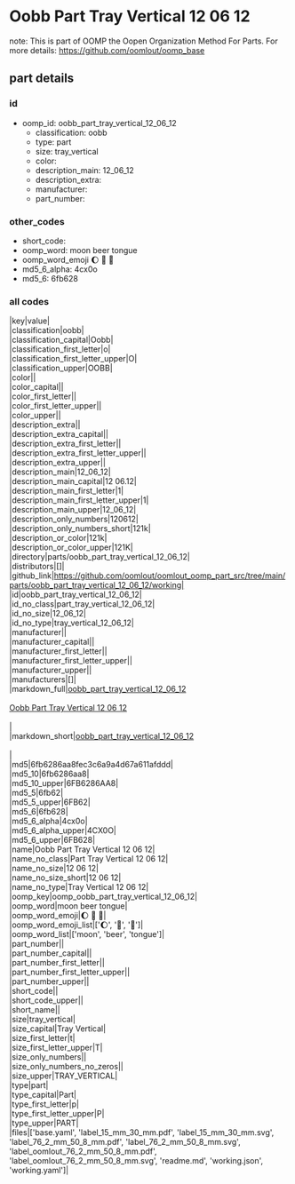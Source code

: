 # Oobb Part Tray Vertical 12 06 12  

note: This is part of OOMP the Oopen Organization Method For Parts. For more details: https://github.com/oomlout/oomp_base

##  part details





### id
* oomp_id: oobb_part_tray_vertical_12_06_12
  * classification: oobb
  * type: part
  * size: tray_vertical
  * color: 
  * description_main: 12_06_12
  * description_extra: 
  * manufacturer: 
  * part_number: 

### other_codes
* short_code: 
* oomp_word: moon beer tongue
* oomp_word_emoji :moon: :beer: :tongue:
* md5_6_alpha: 4cx0o
* md5_6: 6fb628

### all codes 
|key|value|  
|classification|oobb|  
|classification_capital|Oobb|  
|classification_first_letter|o|  
|classification_first_letter_upper|O|  
|classification_upper|OOBB|  
|color||  
|color_capital||  
|color_first_letter||  
|color_first_letter_upper||  
|color_upper||  
|description_extra||  
|description_extra_capital||  
|description_extra_first_letter||  
|description_extra_first_letter_upper||  
|description_extra_upper||  
|description_main|12_06_12|  
|description_main_capital|12 06.12|  
|description_main_first_letter|1|  
|description_main_first_letter_upper|1|  
|description_main_upper|12_06_12|  
|description_only_numbers|120612|  
|description_only_numbers_short|121k|  
|description_or_color|121k|  
|description_or_color_upper|121K|  
|directory|parts/oobb_part_tray_vertical_12_06_12|  
|distributors|[]|  
|github_link|https://github.com/oomlout/oomlout_oomp_part_src/tree/main/parts/oobb_part_tray_vertical_12_06_12/working|  
|id|oobb_part_tray_vertical_12_06_12|  
|id_no_class|part_tray_vertical_12_06_12|  
|id_no_size|12_06_12|  
|id_no_type|tray_vertical_12_06_12|  
|manufacturer||  
|manufacturer_capital||  
|manufacturer_first_letter||  
|manufacturer_first_letter_upper||  
|manufacturer_upper||  
|manufacturers|[]|  
|markdown_full|[oobb_part_tray_vertical_12_06_12](https://github.com/oomlout/oomlout_oomp_part_src/tree/main/parts/oobb_part_tray_vertical_12_06_12/working)<br>[](https://github.com/oomlout/oomlout_oomp_part_src/tree/main/parts/oobb_part_tray_vertical_12_06_12/working)<br>[Oobb Part Tray Vertical 12 06 12](https://github.com/oomlout/oomlout_oomp_part_src/tree/main/parts/oobb_part_tray_vertical_12_06_12/working)<br><br>|  
|markdown_short|[oobb_part_tray_vertical_12_06_12](https://github.com/oomlout/oomlout_oomp_part_src/tree/main/parts/oobb_part_tray_vertical_12_06_12/working)<br><br>|  
|md5|6fb6286aa8fec3c6a9a4d67a611afddd|  
|md5_10|6fb6286aa8|  
|md5_10_upper|6FB6286AA8|  
|md5_5|6fb62|  
|md5_5_upper|6FB62|  
|md5_6|6fb628|  
|md5_6_alpha|4cx0o|  
|md5_6_alpha_upper|4CX0O|  
|md5_6_upper|6FB628|  
|name|Oobb Part Tray Vertical 12 06 12|  
|name_no_class|Part Tray Vertical 12 06 12|  
|name_no_size|12 06 12|  
|name_no_size_short|12 06 12|  
|name_no_type|Tray Vertical 12 06 12|  
|oomp_key|oomp_oobb_part_tray_vertical_12_06_12|  
|oomp_word|moon beer tongue|  
|oomp_word_emoji|:moon: :beer: :tongue:|  
|oomp_word_emoji_list|[':moon:', ':beer:', ':tongue:']|  
|oomp_word_list|['moon', 'beer', 'tongue']|  
|part_number||  
|part_number_capital||  
|part_number_first_letter||  
|part_number_first_letter_upper||  
|part_number_upper||  
|short_code||  
|short_code_upper||  
|short_name||  
|size|tray_vertical|  
|size_capital|Tray Vertical|  
|size_first_letter|t|  
|size_first_letter_upper|T|  
|size_only_numbers||  
|size_only_numbers_no_zeros||  
|size_upper|TRAY_VERTICAL|  
|type|part|  
|type_capital|Part|  
|type_first_letter|p|  
|type_first_letter_upper|P|  
|type_upper|PART|  
|files|['base.yaml', 'label_15_mm_30_mm.pdf', 'label_15_mm_30_mm.svg', 'label_76_2_mm_50_8_mm.pdf', 'label_76_2_mm_50_8_mm.svg', 'label_oomlout_76_2_mm_50_8_mm.pdf', 'label_oomlout_76_2_mm_50_8_mm.svg', 'readme.md', 'working.json', 'working.yaml']|  

